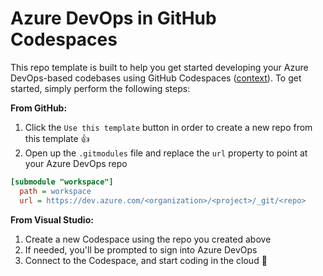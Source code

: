 # Azure DevOps in GitHub Codespaces

This repo template is built to help you get started developing your Azure DevOps-based codebases using GitHub Codespaces ([context](https://gist.github.com/lostintangent/6f1841c965c9818bcf8a929acff4c799#file-readme-md)). To get started, simply perform the following steps:

**From GitHub:**
1. Click the `Use this template` button in order to create a new repo from this template 👍
1. Open up the `.gitmodules` file and replace the `url` property to point at your Azure DevOps repo

  ```ini
  [submodule "workspace"]
	path = workspace
	url = https://dev.azure.com/<organization>/<project>/_git/<repo>
  ```
  
**From Visual Studio:**
1. Create a new Codespace using the repo you created above
1. If needed, you'll be prompted to sign into Azure DevOps
1. Connect to the Codespace, and start coding in the cloud 🚀 
